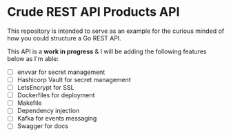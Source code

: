 # Crude REST API Products API
This repository is intended to serve as an example for the curious minded of how you could structure a Go REST API.

This API is a **work in progress** & I will be adding the following features below as I'm able:
- [ ] envvar for secret management
- [ ] Hashicorp Vault for secret management
- [ ] LetsEncrypt for SSL
- [ ] Dockerfiles for deployment
- [ ] Makefile
- [ ] Dependency injection
- [ ] Kafka for events messaging
- [ ] Swagger for docs
